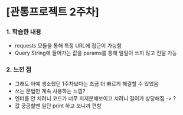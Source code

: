# [관통프로젝트 2주차]

### 1. 학습한 내용

* requests 모듈을 통해 특정 URL에 접근이 가능함
* Query String에 들어가는 값을 params를 통해 일일이 쓰지 않고 전달 가능



### 2. 느낀 점

* 그래도 아예 생소했던 1주차보다는 조금 더 빠르게 해결할 수 있었음
* 쓰는 문법만 계속 사용하는 느낌?
* 엔터를 안 치려니 코드가 너무 지저분해보이고 치려니 길이가 상당해짐 -> ?
* 값 궁금할땐 일단 print 하고 보니까 편함
